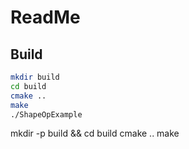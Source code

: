 # ReadMe


## Build

```bash
mkdir build
cd build
cmake ..
make
./ShapeOpExample
```


mkdir -p build && cd build
cmake ..
make